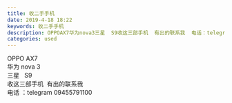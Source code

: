 ```yaml
---
title: 收二手手机
date: 2019-4-18 18:22
keywords: 收二手手机
description: OPPOAX7华为nova3三星  S9收这三部手机  有出的联系我  电话：telegram09455791100
categories: used
---
```

<td class="t_f" id="postmessage_3542278">

OPPO AX7 <br/>
华为 nova 3 <br/>
三星   S9 <br/>
收这三部手机  有出的联系我   <br/>
电话 ：telegram 09455791100</td>
